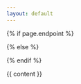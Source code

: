 ```yaml
---
layout: default
---
```


{% if page.endpoint %}
    <div class="container story" data-endpoint="{{ page.endpoint }}" data-output="{{ page.output }}">
{% else %}
  <!-- Fallback to default labs endpoint -->
  <div class="container story" data-endpoint="https://data.labs.pdok.nl/sparql/" data-output="{{ page.output }}">
{% endif %}

{{ content }}

</div>

<style>
.google-visualization-table .gradient {
  color: black;
  font-family: inherit;
}


/*Changes made to the colours of the headers from sparql. Could only be forced with important at the moment.*/

th {
	color: black !important;
	background: white !important;
}

.yasgui .yasqe .CodeMirror-fullscreen {
	top: 100px !important;
}

header {
  display: none;
}

.wrapper {
    width: 95%;
}

section {
  margin-left: 50px;
  // margin-right: 50px;
}
</style>

